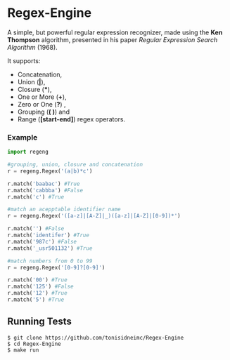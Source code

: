# Regex-Engine
A simple, but powerful regular expression recognizer, made using the **Ken Thompson** algorithm, presented in his paper *Regular Expression Search Algorithm* (1968). 

It supports:

-  Concatenation, 
- Union (**|**), 
- Closure (__*__), 
- One or More (**+**), 
- Zero or One (**?**) ,
- Grouping (**( )**) and 
- Range (__[__start__-__end__]__) regex operators.

### Example

```python
import regeng

#grouping, union, closure and concatenation
r = regeng.Regex('(a|b)*c')

r.match('baabac') #True
r.match('cabbba') #False
r.match('c') #True

#match an acepptable identifier name
r = regeng.Regex('([a-z]|[A-Z]|_)([a-z]|[A-Z]|[0-9])*')

r.match('') #False
r.match('identifer') #True
r.match('987c') #False
r.match('_usr501132') #True

#match numbers from 0 to 99
r = regeng.Regex('[0-9]?[0-9]')

r.match('00') #True
r.match('125') #False
r.match('12') #True
r.match('5') #True
```



## Running Tests

```
$ git clone https://github.com/tonisidneimc/Regex-Engine
$ cd Regex-Engine
$ make run
```

